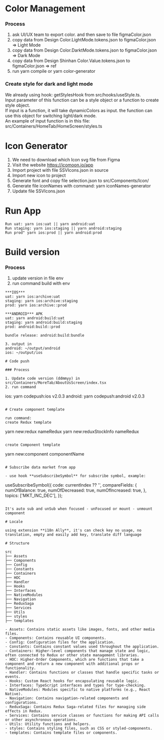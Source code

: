 # Color Management

### Process

1. ask UI/UX team to export color. and then save to file figmaColor.json
2. copy data from Design Color.LightMode.tokens.json to figmaColor.json => Light Mode
3. copy data from Design Color.DarktMode.tokens.json to figmaColor.json => Dark Mode
4. copy data from Design Shinhan Color.Value.tokens.json to figmaColor.json => ref
5. run yarn compile or yarn color-generator

### Create style for dark and light mode

We already using hook: getStylesHook from src/hooks/useStyle.ts.  
Input parameter of this function can be a style object or a function to create style object.  
If input is a function, it will take dynamicColors as input. the function can use this object for switching light/dark mode.  
An example of input function is in this file: src/Containers/HomeTab/HomeScreen/styles.ts

# Icon Generator

1. We need to download which Icon svg file from Figma
2. Visit the website https://icomoon.io/app
3. Import project with file SSVIcons.json in source
4. Import new icon to project
5. Generate font and copy file selection.json to src/Components/Icon/
6. Generate file iconNames with command: yarn iconNames-generator
7. Update file SSVIcons.json

# Run App

```
Run uat: yarn ios:uat || yarn android:uat
Run staging: yarn ios:staging || yarn android:staging
Run prod" yarn ios:prod || yarn android:prod
```

# Build version

### Process

1. update version in file env
2. run command build with env

```
***IOS***
uat: yarn ios:archive:uat
staging: yarn ios:archive:staging
prod: yarn ios:archive::prod

***ANDROID*** APK
uat: yarn android:build:uat
staging: yarn android:build:staging
prod: android:build::prod

bundle release: android:build:bundle

3. output in
android: ~/output/android
ios: ~/output/ios

# Code push

### Process

1. Update code version (ddmmyy) in src/Containers/MoreTab/AboutUsScreen/index.tsx
2. run command

```

ios: yarn codepush:ios v2.0.3
android: yarn codepush:android v2.0.3

```

# Create component template

run command:
create Redux template

```

yarn new:redux nameRedux
yarn new:reduxStockInfo nameRedux

```

create Component template

```

yarn new:component componentName

```

# Subscribe data market from app

- use hook **useSubscribeSymbol** for subscribe symbol, example:

```

useSubscribeSymbol({
code: currentIndex ?? '',
compareFields: {
numOfBalance: true,
numOfDecreased: true,
numOfIncreased: true,
},
topics: ['MKT_INC_DEC'],
});

```

It's auto sub and unSub when focused - unFocused or mount - unmount component

# Locale

using extension **i18n Ally**, it's can check key no usage, no translation, empty and easily add key, translate diff language

# Structure

src
├── Assets
├── Components
├── Config
├── Constants
├── Containers
├── HOC
├── Handler
├── Hooks
├── Interfaces
├── NativeModules
├── Navigation
├── ReduxSaga
├── Services
├── Utils
├── styles
├── templates

- Assets: Contains static assets like images, fonts, and other media files.
- Components: Contains reusable UI components.
- Config: Configuration files for the application.
- Constants: Contains constant values used throughout the application.
- Containers: Higher-level components that manage state and logic, often connected to Redux or other state management libraries.
- HOC: Higher-Order Components, which are functions that take a component and return a new component with additional props or functionality.
- Handler: Contains functions or classes that handle specific tasks or events.
- Hooks: Custom React hooks for encapsulating reusable logic.
- Interfaces: TypeScript interfaces and types for type-checking.
- NativeModules: Modules specific to native platforms (e.g., React Native).
- Navigation: Contains navigation-related components and configurations.
- ReduxSaga: Contains Redux Saga-related files for managing side effects in Redux.
- Services: Contains service classes or functions for making API calls or other asynchronous operations.
- Utils: Utility functions and helpers.
- styles: Contains styling files, such as CSS or styled-components.
- templates: Contains template files or components.
```
